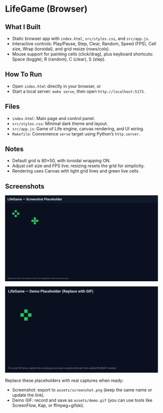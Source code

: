 # LifeGame (Browser)

## What I Built
- Static browser app with `index.html`, `src/styles.css`, and `src/app.js`.
- Interactive controls: Play/Pause, Step, Clear, Random, Speed (FPS), Cell size, Wrap (toroidal), and grid resize (rows/cols).
- Mouse support for painting cells (click/drag), plus keyboard shortcuts: Space (toggle), R (random), C (clear), S (step).

## How To Run
- Open `index.html` directly in your browser, or
- Start a local server: `make serve`, then open `http://localhost:5173`.

## Files
- `index.html`: Main page and control panel.
- `src/styles.css`: Minimal dark theme and layout.
- `src/app.js`: Game of Life engine, canvas rendering, and UI wiring.
- `Makefile`: Convenience `serve` target using Python’s `http.server`.

## Notes
- Default grid is 80×50, with toroidal wrapping ON.
- Adjust cell size and FPS live; resizing resets the grid for simplicity.
- Rendering uses Canvas with light grid lines and green live cells.

## Screenshots

![Screenshot](assets/screenshot.svg)

![Demo](assets/demo.svg)

Replace these placeholders with real captures when ready:
- Screenshot: export to `assets/screenshot.png` (keep the same name or update the link).
- Demo GIF: record and save as `assets/demo.gif` (you can use tools like ScreenFlow, Kap, or ffmpeg+gifski).

